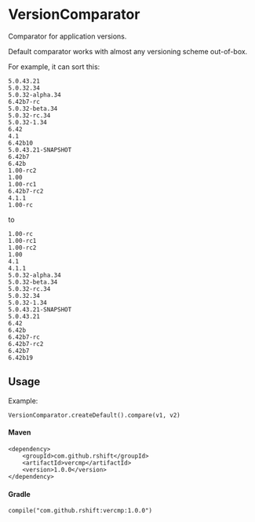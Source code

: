 # VersionComparator

Comparator for application versions.

Default comparator works with almost any versioning scheme out-of-box.

For example, it can sort this:

    5.0.43.21
    5.0.32.34
    5.0.32-alpha.34
    6.42b7-rc
    5.0.32-beta.34
    5.0.32-rc.34
    5.0.32-1.34
    6.42
    4.1
    6.42b10
    5.0.43.21-SNAPSHOT
    6.42b7
    6.42b
    1.00-rc2
    1.00
    1.00-rc1
    6.42b7-rc2
    4.1.1
    1.00-rc
    
to

    1.00-rc
    1.00-rc1
    1.00-rc2
    1.00
    4.1
    4.1.1
    5.0.32-alpha.34
    5.0.32-beta.34
    5.0.32-rc.34
    5.0.32.34
    5.0.32-1.34
    5.0.43.21-SNAPSHOT
    5.0.43.21
    6.42
    6.42b
    6.42b7-rc
    6.42b7-rc2
    6.42b7
    6.42b19

## Usage

Example:
    
    VersionComparator.createDefault().compare(v1, v2)
    
#### Maven

    <dependency>
        <groupId>com.github.rshift</groupId>
        <artifactId>vercmp</artifactId>
        <version>1.0.0</version>
    </dependency>

#### Gradle
    
    compile("com.github.rshift:vercmp:1.0.0")
